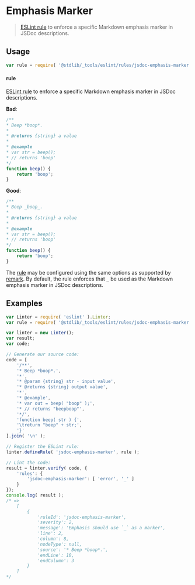 # Emphasis Marker

> [ESLint rule][eslint-rules] to enforce a specific Markdown emphasis marker in JSDoc descriptions.

<section class="intro">

</section>

<!-- /.intro -->

<section class="usage">

## Usage

```javascript
var rule = require( '@stdlib/_tools/eslint/rules/jsdoc-emphasis-marker' );
```

#### rule

[ESLint rule][eslint-rules] to enforce a specific Markdown emphasis marker in JSDoc descriptions.

**Bad**:

<!-- eslint-disable stdlib/jsdoc-emphasis-marker, stdlib/jsdoc-markdown-remark -->

```javascript
/**
* Beep *boop*.
*
* @returns {string} a value
*
* @example
* var str = beep();
* // returns 'boop'
*/
function beep() {
    return 'boop';
}
```

**Good**:

```javascript
/**
* Beep _boop_.
*
* @returns {string} a value
*
* @example
* var str = beep();
* // returns 'boop'
*/
function beep() {
    return 'boop';
}
```

The [rule][eslint-rules] may be configured using the same options as supported by [remark][remark-lint-emphasis-marker]. By default, the rule enforces that `_` be used as the Markdown emphasis marker in JSDoc descriptions.

</section>

<!-- /.usage -->

<section class="examples">

## Examples

```javascript
var Linter = require( 'eslint' ).Linter;
var rule = require( '@stdlib/_tools/eslint/rules/jsdoc-emphasis-marker' );

var linter = new Linter();
var result;
var code;

// Generate our source code:
code = [
    '/**',
    '* Beep *boop*.',
    '*',
    '* @param {string} str - input value',
    '* @returns {string} output value',
    '*',
    '* @example',
    '* var out = beep( "boop" );',
    '* // returns "beepboop"',
    '*/',
    'function beep( str ) {',
    '\treturn "beep" + str;',
    '}'
].join( '\n' );

// Register the ESLint rule:
linter.defineRule( 'jsdoc-emphasis-marker', rule );

// Lint the code:
result = linter.verify( code, {
    'rules': {
        'jsdoc-emphasis-marker': [ 'error', '_' ]
    }
});
console.log( result );
/* =>
    [
        {
            'ruleId': 'jsdoc-emphasis-marker',
            'severity': 2,
            'message': 'Emphasis should use `_` as a marker',
            'line': 2,
            'column': 8,
            'nodeType': null,
            'source': '* Beep *boop*.',
            'endLine': 10,
            'endColumn': 3
        }
    ]
*/
```

</section>

<!-- /.examples -->

<section class="links">

[eslint-rules]: https://eslint.org/docs/developer-guide/working-with-rules

[remark-lint-emphasis-marker]: https://github.com/remarkjs/remark-lint/tree/19150d94f89f7a0d94d083417890236d11839641/packages/remark-lint-emphasis-marker

</section>

<!-- /.links -->
